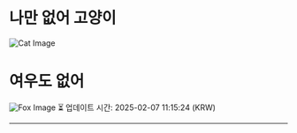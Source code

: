 
# 나만 없어 고양이

![Cat Image](https://cdn2.thecatapi.com/images/2tb.jpg)

# 여우도 없어
![Fox Image](https://randomfox.ca/images/70.jpg)
⏳ 업데이트 시간: 2025-02-07 11:15:24 (KRW)

---
